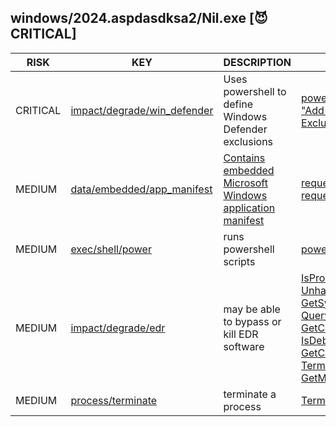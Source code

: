 ## windows/2024.aspdasdksa2/Nil.exe [😈 CRITICAL]

| RISK | KEY | DESCRIPTION | EVIDENCE |
|--|--|--|--|
| CRITICAL | [impact/degrade/win_defender](https://github.com/chainguard-dev/malcontent/blob/main/rules/impact/degrade/win_defender.yara#win_defender_exclusion) | Uses powershell to define Windows Defender exclusions | [powershell -Command "Add-MpPreference -ExclusionPath 'C:\'"](https://github.com/search?q=powershell+-Command+%22Add-MpPreference+-ExclusionPath+%27C%3A%5C%27%22&type=code) |
| MEDIUM | [data/embedded/app_manifest](https://github.com/chainguard-dev/malcontent/blob/main/rules/data/embedded/app-manifest.yara#app_manifest) | [Contains embedded Microsoft Windows application manifest](https://learn.microsoft.com/en-us/cpp/build/reference/manifestuac-embeds-uac-information-in-manifest?view=msvc-170) | [requestedExecutionLevel](https://github.com/search?q=requestedExecutionLevel&type=code)<br>[requestedPrivileges](https://github.com/search?q=requestedPrivileges&type=code) |
| MEDIUM | [exec/shell/power](https://github.com/chainguard-dev/malcontent/blob/main/rules/exec/shell/powershell.yara#powershell) | runs powershell scripts | [powershell -Command](https://github.com/search?q=powershell+-Command&type=code) |
| MEDIUM | [impact/degrade/edr](https://github.com/chainguard-dev/malcontent/blob/main/rules/impact/degrade/edr.yara#win_kill_proc) | may be able to bypass or kill EDR software | [IsProcessorFeaturePresent](https://github.com/search?q=IsProcessorFeaturePresent&type=code)<br>[UnhandledExceptionFilter](https://github.com/search?q=UnhandledExceptionFilter&type=code)<br>[GetSystemTimeAsFileTime](https://github.com/search?q=GetSystemTimeAsFileTime&type=code)<br>[QueryPerformanceCounter](https://github.com/search?q=QueryPerformanceCounter&type=code)<br>[GetCurrentProcess](https://github.com/search?q=GetCurrentProcess&type=code)<br>[IsDebuggerPresent](https://github.com/search?q=IsDebuggerPresent&type=code)<br>[GetCurrentThread](https://github.com/search?q=GetCurrentThread&type=code)<br>[TerminateProcess](https://github.com/search?q=TerminateProcess&type=code)<br>[GetModuleHandle](https://github.com/search?q=GetModuleHandle&type=code) |
| MEDIUM | [process/terminate](https://github.com/chainguard-dev/malcontent/blob/main/rules/process/terminate/terminate.yara#TerminateProcess) | terminate a process | [TerminateProcess](https://github.com/search?q=TerminateProcess&type=code) |

